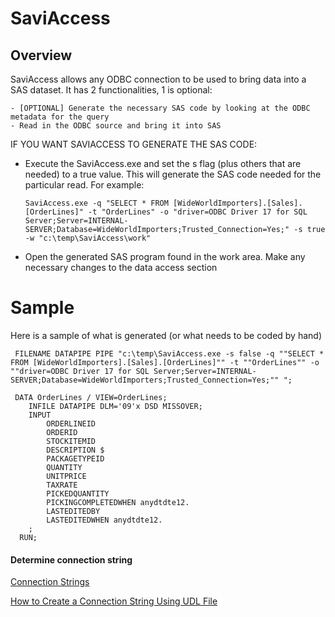 # SaviAccess

## Overview

SaviAccess allows any ODBC connection to be used to bring data into a SAS dataset. It has 2 functionalities, 1 is optional:

	- [OPTIONAL] Generate the necessary SAS code by looking at the ODBC metadata for the query
	- Read in the ODBC source and bring it into SAS


IF YOU WANT SAVIACCESS TO GENERATE THE SAS CODE:

- Execute the SaviAccess.exe and set the s flag (plus others that are needed) to a true value. This will generate the SAS code needed for the particular read. For example:

      SaviAccess.exe -q "SELECT * FROM [WideWorldImporters].[Sales].[OrderLines]" -t "OrderLines" -o "driver=ODBC Driver 17 for SQL Server;Server=INTERNAL-SERVER;Database=WideWorldImporters;Trusted_Connection=Yes;" -s true -w "c:\temp\SaviAccess\work"

- Open the generated SAS program found in the work area. Make any necessary changes to the data access section


# Sample 

Here is a sample of what is generated (or what needs to be coded by hand)

     FILENAME DATAPIPE PIPE "c:\temp\SaviAccess.exe -s false -q ""SELECT * FROM [WideWorldImporters].[Sales].[OrderLines]"" -t ""OrderLines"" -o ""driver=ODBC Driver 17 for SQL Server;Server=INTERNAL-SERVER;Database=WideWorldImporters;Trusted_Connection=Yes;"" ";

     DATA OrderLines / VIEW=OrderLines;
        INFILE DATAPIPE DLM='09'x DSD MISSOVER;
        INPUT
 	        ORDERLINEID 
            ORDERID 
            STOCKITEMID 
            DESCRIPTION $
            PACKAGETYPEID 
            QUANTITY 
            UNITPRICE 
            TAXRATE 
            PICKEDQUANTITY 
            PICKINGCOMPLETEDWHEN anydtdte12.
            LASTEDITEDBY 
            LASTEDITEDWHEN anydtdte12.
        ;
      RUN;

#### Determine connection string 

[Connection Strings](https://www.connectionstrings.com/)

[How to Create a Connection String Using UDL File](https://social.technet.microsoft.com/wiki/contents/articles/1409.how-to-create-a-sql-connection-string-for-an-application-udl-file.aspx)

